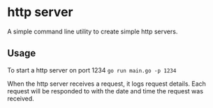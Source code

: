 # http server

A simple command line utility to create simple http servers.

## Usage
To start a http server on port 1234
`go run main.go -p 1234`

When the http server receives a request, it logs request details.
Each request will be responded to with the date and time the request was received.